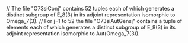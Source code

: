 // The file "O73siConj" contains 52 tuples each of which generates a distinct subgroup of E_8(3) in its adjoint representation isomorphic to Omega_7(3). 
// For j=1 to 52 the file "O73siAutGensj" contains a tuple of elements each of which generates a distinct subgroup of E_8(3) in its adjoint representation isomorphic to Aut(Omega_7(3)). 
